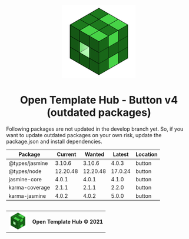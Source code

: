 <p align="center">
  <a href="https://opentemplatehub.com">
    <img src="https://raw.githubusercontent.com/open-template-hub/open-template-hub.github.io/master/assets/logo/brand-logo.png" alt="Logo" width=200>
  </a>
</p>


<h1 align="center">
Open Template Hub - Button v4
  <br/>
(outdated packages)
</h1>

Following packages are not updated in the develop branch yet. So, if you want to update outdated packages on your own risk, update the package.json and install dependencies.

| Package | Current | Wanted | Latest | Location |
| --- | --- | --- | --- | --- |
| @types/jasmine | 3.10.6 | 3.10.6 | 4.0.3 | button |
| @types/node | 12.20.48 | 12.20.48 | 17.0.24 | button |
| jasmine-core | 4.0.1 | 4.0.1 | 4.1.0 | button |
| karma-coverage | 2.1.1 | 2.1.1 | 2.2.0 | button |
| karma-jasmine | 4.0.2 | 4.0.2 | 5.0.0 | button |

<table align="right"><tr><td><a href="https://opentemplatehub.com"><img src="https://raw.githubusercontent.com/open-template-hub/open-template-hub.github.io/master/assets/logo/brand-logo.png" width="50px" alt="oth"/></a></td><td><b>Open Template Hub © 2021</b></td></tr></table>

